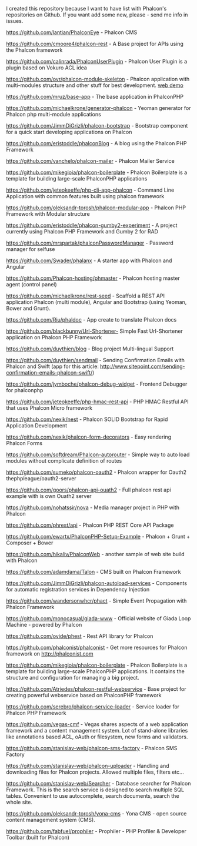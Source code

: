 I created this repository because I want to have list with Phalcon's repositories on Github. If you want add some new, please - send me info in issues.

https://github.com/lantian/PhalconEye - Phalcon CMS 

https://github.com/cmoore4/phalcon-rest - A Base project for APIs using the Phalcon framework

https://github.com/calinrada/PhalconUserPlugin - Phalcon User Plugin is a plugin based on Vokuro ACL idea

https://github.com/ovr/phalcon-module-skeleton - Phalcon application with multi-modules structure and other stuff for best development. [web demo](http://phalcon-module.dmtry.me/)

https://github.com/mruz/base-app - The base application in PhalconPHP

https://github.com/michaelkrone/generator-phalcon - Yeoman generator for Phalcon php multi-module applications

https://github.com/JimmDiGrizli/phalcon-bootstrap - Bootstrap component for a quick start developing applications on Phalcon

https://github.com/eristoddle/phalconBlog - A blog using the Phalcon PHP Framework

https://github.com/vanchelo/phalcon-mailer - Phalcon Mailer Service

https://github.com/mikegioia/phalcon-boilerplate - Phalcon Boilerplate is a template for building large-scale PhalconPHP applications

https://github.com/jeteokeeffe/php-cli-app-phalcon - Command Line Application with common features built using phalcon framework

https://github.com/oleksandr-torosh/phalcon-modular-app - Phalcon PHP Framework with Modular structure

https://github.com/eristoddle/phalcon-gumby2-experiment - A project currently using Phalcon PHP Framework and Gumby 2 for RAD

https://github.com/mrspartak/phalconPasswordManager - Password manager for selfuse

https://github.com/Swader/phalanx - A starter app with Phalcon and Angular

https://github.com/Phalcon-hosting/phmaster - Phalcon hosting master agent (control panel)

https://github.com/michaelkrone/rest-seed - Scaffold a REST API application Phalcon (multi module), Angular and Bootstrap (using Yeoman, Bower and Grunt).

https://github.com/Riu/phaldoc - App create to translate Phalcon docs

https://github.com/blackbunny/Url-Shortener- Simple Fast Url-Shortener application on Phalcon PHP Framework

https://github.com/duythien/blog - Blog project Multi-lingual Support

https://github.com/duythien/sendmail - Sending Confirmation Emails with Phalcon and Swift (app for this article: http://www.sitepoint.com/sending-confirmation-emails-phalcon-swift/)

https://github.com/jymboche/phalcon-debug-widget - Frontend Debugger for phalconphp

https://github.com/jeteokeeffe/php-hmac-rest-api - PHP HMAC Restful API that uses Phalcon Micro framework

https://github.com/nexik/nest - Phalcon SOLID Bootstrap for Rapid Application Development

https://github.com/nexik/phalcon-form-decorators - Easy rendering Phalcon Forms 

https://github.com/softdream/Phalcon-autorouter - Simple way to auto load modules without complicate definition of routes

https://github.com/sumeko/phalcon-oauth2 - Phalcon wrapper for Oauth2 thephpleague/oauth2-server

https://github.com/goors/phalcon-api-ouath2 - Full phalcon rest api example with is own Ouath2 server

https://github.com/nohatssir/nova - Media manager project in PHP with Phalcon

https://github.com/phrest/api - Phalcon PHP REST Core API Package

https://github.com/ewartx/PhalconPHP-Setup-Example - Phalcon + Grunt + Composer + Bower

https://github.com/hikaliv/PhalconWeb - another sample of web site build with Phalcon

https://github.com/adamdama/Talon - CMS built on Phalcon Framework

https://github.com/JimmDiGrizli/phalcon-autoload-services - Components for automatic registration services in Dependency Injection

https://github.com/wandersonwhcr/phact -  Simple Event Propagation with Phalcon Framework

https://github.com/monocasual/giada-www - Official website of Giada Loop Machine - powered by Phalcon

https://github.com/ovide/phest - Rest API library for Phalcon

https://github.com/phalconist/phalconist - Get more resources for Phalcon framework on http://phalconist.com

https://github.com/mikegioia/phalcon-boilerplate - Phalcon Boilerplate is a template for building large-scale PhalconPHP applications. It contains the structure and configuration for managing a big project. 

https://github.com/Atriedes/phalcon-restful-webservice - Base project for creating powerful webservice based on PhalconPHP framework

https://github.com/serebro/phalcon-service-loader - Service loader for Phalcon PHP Framework

https://github.com/vegas-cmf - Vegas shares aspects of a web application framework and a content management system. Lot of stand-alone libraries like annotations based ACL, oAuth or filesystem, new forms and validators.

https://github.com/stanislav-web/phalcon-sms-factory - Phalcon SMS Factory

https://github.com/stanislav-web/phalcon-uploader - Handling and downloading files for Phalcon projects. Allowed multiple files, filters etc...

https://github.com/stanislav-web/Searcher - Database searcher for Phalcon Framework. This is the search service is designed to search multiple SQL tables. Convenient to use autocomplete, search documents, search the whole site.

https://github.com/oleksandr-torosh/yona-cms - Yona CMS - open source content management system (CMS). 

https://github.com/fabfuel/prophiler - Prophiler - PHP Profiler & Developer Toolbar (built for Phalcon) 
